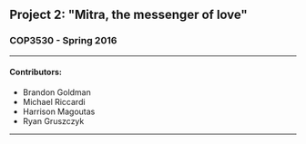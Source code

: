 ## Project 2: "Mitra, the messenger of love"
### COP3530 - Spring 2016
---

#### Contributors:
* Brandon Goldman
* Michael Riccardi
* Harrison Magoutas
* Ryan Gruszczyk

---
